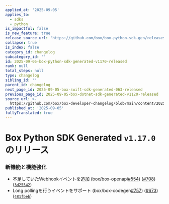 ```yaml
---
applied_at: '2025-09-05'
applies_to:
  - sdks
  - python
is_impactful: false
is_new_feature: true
release_source_url: 'https://github.com/box/box-python-sdk-gen/releases/tag/v1.17.0'
collapse: true
is_index: false
category_id: changelog
subcategory_id: ''
id: 2025-09-05-box-python-sdk-generated-v1170-released
rank: null
total_steps: null
type: changelog
sibling_id: ''
parent_id: changelog
next_page_id: 2025-09-05-box-swift-sdk-generated-063-released
previous_page_id: 2025-09-05-box-dotnet-sdk-generated-v1120-released
source_url: >-
  https://github.com/box/box-developer-changelog/blob/main/content/2025/09-05-box-python-sdk-generated-v1170-released.md
published_at: '2025-09-05'
fullyTranslated: true
---
```

# Box Python SDK Generated `v1.17.0`のリリース

### 新機能と機能強化

* 不足していたWebhookイベントを追加 (box/box-openapi[#554][1]) ([#708][2]) ([`3d25542`][3])
* Long pollingを行うイベントをサポート (box/box-codegen[#757][4]) ([#673][5]) ([`481fbeb`][6])

[1]: https://github.com/box/box-python-sdk-gen/issues/554

[2]: https://github.com/box/box-python-sdk-gen/issues/708

[3]: https://github.com/box/box-python-sdk-gen/commit/3d2554239b0bede7a3158cf88913592643c3e22b

[4]: https://github.com/box/box-python-sdk-gen/issues/757

[5]: https://github.com/box/box-python-sdk-gen/issues/673

[6]: https://github.com/box/box-python-sdk-gen/commit/481fbeb1412ecc137c0090dd4b37fe9ad75db6b0
